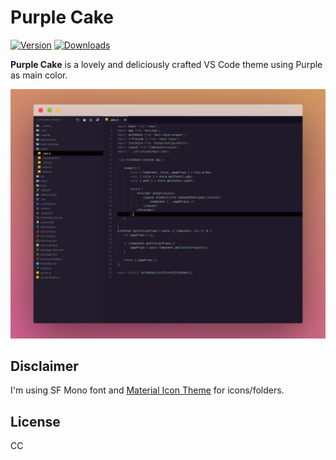 # Purple Cake

[![Version](https://vsmarketplacebadge.apphb.com/version-short/jker.purple-wave.svg)](https://marketplace.visualstudio.com/items?itemName=jker.purple-wave)
[![Downloads](https://vsmarketplacebadge.apphb.com/downloads/jker.purple-wave.svg)](https://marketplace.visualstudio.com/items?itemName=jker.purple-wave)

**Purple Cake** is a lovely and deliciously crafted VS Code theme using Purple as main color.

![Screenshot](https://raw.githubusercontent.com/guidolee/jker-purple-wave/master/screenshot.png)

## Disclaimer
I'm using SF Mono font and [Material Icon Theme](https://marketplace.visualstudio.com/items?itemName=PKief.material-icon-theme) for icons/folders.

## License

CC

